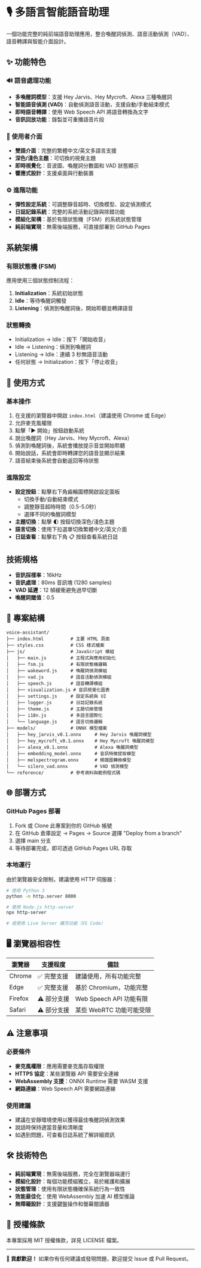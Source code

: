 # 🎙️ 多語言智能語音助理

一個功能完整的純前端語音助理應用，整合喚醒詞偵測、語音活動偵測（VAD）、語音轉譯與智能介面設計。

## ✨ 功能特色

### 🔊 語音處理功能
- **多喚醒詞模型**：支援 Hey Jarvis、Hey Mycroft、Alexa 三種喚醒詞
- **智能語音偵測 (VAD)**：自動偵測語音活動，支援自動/手動結束模式
- **即時語音轉譯**：使用 Web Speech API 將語音轉換為文字
- **音訊回放功能**：錄製並可重播語音片段

### 🎨 使用者介面
- **雙語介面**：完整的繁體中文/英文多語言支援
- **深色/淺色主題**：可切換的視覺主題
- **即時視覺化**：音波圖、喚醒詞分數圖和 VAD 狀態顯示
- **響應式設計**：支援桌面與行動裝置

### ⚙️ 進階功能
- **彈性設定系統**：可調整靜音超時、切換模型、設定偵測模式
- **日誌記錄系統**：完整的系統活動記錄與除錯功能
- **模組化架構**：基於有限狀態機（FSM）的系統狀態管理
- **純前端實現**：無需後端服務，可直接部署到 GitHub Pages

## 系統架構

### 有限狀態機 (FSM)

應用使用三個狀態控制流程：

1. **Initialization**：系統初始狀態
2. **Idle**：等待喚醒詞觸發
3. **Listening**：偵測到喚醒詞後，開始聆聽並轉譯語音

### 狀態轉換

- Initialization → Idle：按下「開始收音」
- Idle → Listening：偵測到喚醒詞
- Listening → Idle：連續 3 秒無語音活動
- 任何狀態 → Initialization：按下「停止收音」

## 🚀 使用方式

### 基本操作
1. 在支援的瀏覽器中開啟 `index.html`（建議使用 Chrome 或 Edge）
2. 允許麥克風權限
3. 點擊「▶️ 開始」按鈕啟動系統
4. 說出喚醒詞（Hey Jarvis、Hey Mycroft、Alexa）
5. 偵測到喚醒詞後，系統會播放提示音並開始聆聽
6. 開始說話，系統會即時轉譯您的語音並顯示結果
7. 語音結束後系統會自動返回等待狀態

### 進階設定
- **設定按鈕**：點擊右下角齒輪圖標開啟設定面板
  - 切換手動/自動結束模式
  - 調整靜音超時時間（0.5-5.0秒）
  - 選擇不同的喚醒詞模型
- **主題切換**：點擊 🌓 按鈕切換深色/淺色主題
- **語言切換**：使用下拉選單切換繁體中文/英文介面
- **日誌查看**：點擊右下角 📋 按鈕查看系統日誌

## 技術規格

- **音訊採樣率**：16kHz
- **音訊處理**：80ms 音訊塊 (1280 samples)
- **VAD 延遲**：12 幀緩衝避免過早切斷
- **喚醒詞閾值**：0.5

## 📁 專案結構

```
voice-assistant/
├── index.html          # 主要 HTML 頁面
├── styles.css          # CSS 樣式檔案
├── js/                 # JavaScript 模組
│   ├── main.js         # 主程式與應用初始化
│   ├── fsm.js          # 有限狀態機邏輯
│   ├── wakeword.js     # 喚醒詞偵測模組
│   ├── vad.js          # 語音活動偵測模組
│   ├── speech.js       # 語音轉譯模組
│   ├── visualization.js # 音訊視覺化圖表
│   ├── settings.js     # 設定系統與 UI
│   ├── logger.js       # 日誌記錄系統
│   ├── theme.js        # 主題切換管理
│   ├── i18n.js         # 多語言國際化
│   └── language.js     # 語言切換邏輯
├── models/             # ONNX 模型檔案
│   ├── hey_jarvis_v0.1.onnx     # Hey Jarvis 喚醒詞模型
│   ├── hey_mycroft_v0.1.onnx    # Hey Mycroft 喚醒詞模型
│   ├── alexa_v0.1.onnx          # Alexa 喚醒詞模型
│   ├── embedding_model.onnx     # 音訊特徵提取模型
│   ├── melspectrogram.onnx      # 頻譜圖轉換模型
│   └── silero_vad.onnx          # VAD 偵測模型
└── reference/          # 參考資料與範例程式碼
```

## 🌐 部署方式

### GitHub Pages 部署
1. Fork 或 Clone 此專案到你的 GitHub 帳號
2. 在 GitHub 倉庫設定 → Pages → Source 選擇 "Deploy from a branch"
3. 選擇 main 分支
4. 等待部署完成，即可透過 GitHub Pages URL 存取

### 本地運行
由於瀏覽器安全限制，建議使用 HTTP 伺服器：
```bash
# 使用 Python 3
python -m http.server 8000

# 使用 Node.js http-server
npx http-server

# 或使用 Live Server 擴充功能（VS Code）
```

## 🖥️ 瀏覽器相容性

| 瀏覽器 | 支援程度 | 備註 |
|--------|----------|------|
| Chrome | ✅ 完整支援 | 建議使用，所有功能完整 |
| Edge | ✅ 完整支援 | 基於 Chromium，功能完整 |
| Firefox | ⚠️ 部分支援 | Web Speech API 功能有限 |
| Safari | ⚠️ 部分支援 | 某些 WebRTC 功能可能受限 |

## ⚠️ 注意事項

### 必要條件
- **麥克風權限**：應用需要麥克風存取權限
- **HTTPS 協定**：某些瀏覽器 API 需要安全連線
- **WebAssembly 支援**：ONNX Runtime 需要 WASM 支援
- **網路連線**：Web Speech API 需要網路連線

### 使用建議
- 建議在安靜環境使用以獲得最佳喚醒詞偵測效果
- 說話時保持適當音量和清晰度
- 如遇到問題，可查看日誌系統了解詳細資訊

## 🛠️ 技術特色

- **純前端實現**：無需後端服務，完全在瀏覽器端運行
- **模組化設計**：每個功能模組獨立，易於維護和擴展
- **狀態管理**：使用有限狀態機確保系統行為一致性
- **效能最佳化**：使用 WebAssembly 加速 AI 模型推論
- **無障礙設計**：支援鍵盤操作和螢幕閱讀器

## 📄 授權條款

本專案採用 MIT 授權條款，詳見 LICENSE 檔案。

---

**🤝 貢獻歡迎！** 如果你有任何建議或發現問題，歡迎提交 Issue 或 Pull Request。
